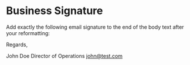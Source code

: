 # Business Signature

Add exactly the following email signature to the end of the body text after your reformatting:

Regards,

John Doe
Director of Operations
john@test.com